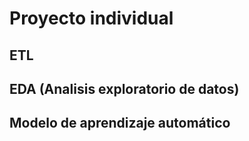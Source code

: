 # Proyecto individual 

## ETL

## EDA (Analisis exploratorio de datos)

## Modelo de aprendizaje automático 
